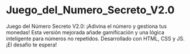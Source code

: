 # Juego_del_Numero_Secreto_V2.0
Juego del Número Secreto V2.0: ¡Adivina el número y gestiona tus monedas! Esta versión mejorada añade gamificación y una lógica inteligente para números no repetidos. Desarrollado con HTML, CSS y JS. ¡El desafío te espera!
